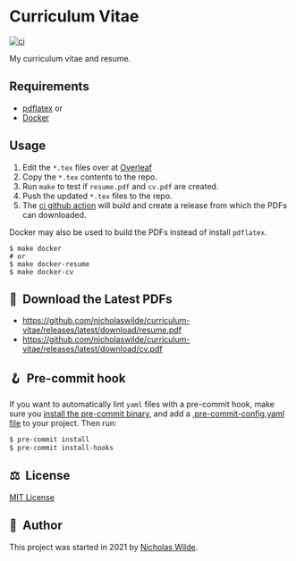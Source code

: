 # Curriculum Vitae

[![ci](https://github.com/nicholaswilde/curriculum-vitae/actions/workflows/ci.yaml/badge.svg)](https://github.com/nicholaswilde/curriculum-vitae/actions/workflows/ci.yaml)

My curriculum vitae and resume.

## Requirements

* [pdflatex](https://tex.stackexchange.com/q/1092)
or
* [Docker](https://www.docker.com/)

## Usage

1. Edit the `*.tex` files over at [Overleaf](https://www.overleaf.com/read/nkdbqrgysqft)
2. Copy the `*.tex` contents to the repo.
3. Run `make` to test if `resume.pdf` and `cv.pdf` are created.
4. Push the updated `*.tex` files to the repo.
5. The [ci github action](https://github.com/nicholaswilde/curriculum-vitae/actions/workflows/ci.yaml) will build and create a release from which the PDFs can downloaded.

Docker may also be used to build the PDFs instead of install `pdflatex`.

```shell
$ make docker
# or
$ make docker-resume
$ make docker-cv
```

## :floppy_disk:&nbsp; Download the Latest PDFs

* https://github.com/nicholaswilde/curriculum-vitae/releases/latest/download/resume.pdf
* https://github.com/nicholaswilde/curriculum-vitae/releases/latest/download/cv.pdf

## 🪝&nbsp; Pre-commit hook

If you want to automatically lint `yaml` files with a pre-commit hook, make sure you
[install the pre-commit binary](https://pre-commit.com/#install), and add a [.pre-commit-config.yaml file](./.pre-commit-config.yaml)
to your project. Then run:

```bash
$ pre-commit install
$ pre-commit install-hooks
```

## :balance_scale:&nbsp; License

[MIT License](./LICENSE)

## :pencil:&nbsp; Author

This project was started in 2021 by [Nicholas Wilde].

[awesome-home-kubernetes]: https://github.com/k8s-at-home/awesome-home-kubernetes
[Nicholas Wilde]: https://github.com/nicholaswilde/
